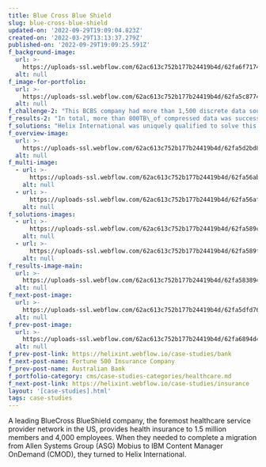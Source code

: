 ```yaml
---
title: Blue Cross Blue Shield
slug: blue-cross-blue-shield
updated-on: '2022-09-29T19:09:04.823Z'
created-on: '2022-03-29T13:13:37.279Z'
published-on: '2022-09-29T19:09:25.591Z'
f_background-image:
  url: >-
    https://uploads-ssl.webflow.com/62ac613c752b177b24419b4d/62fa6f717477c3734d23b541_bcbs-wide.jpg
  alt: null
f_image-for-portfolio:
  url: >-
    https://uploads-ssl.webflow.com/62ac613c752b177b24419b4d/62fa5c877477c39864228699_bcbs.jpg
  alt: null
f_challenge-2: "This BCBS company had more than 1,500 discrete data sources from which more than 800TB\_of data needed to be extracted. Almost all of this data was highly sensitive, meaning that offline migration hardware services with end-to-end encryption both in motion and at rest was required.\n\nAdditionally, a significant majority of the data was static records, including invoices, patient records, and case records. These records were to be very infrequently accessed and never changed, but must be kept ready for quick location and reference.\n\nAll of this data had to be made available for rapid federated search across various storage locations and formats, with support for search based on any metadata or filters. Upon locating the relevant data from potentially many different locations, the data was to be packaged up into any selected document format such as PDF, with compliant branding and legal information applied, and then served up on-demand. This would enable user and customer self-service.\n\nFinally, due to the massive amount of data and legal implications should any discrepancies, errors, or loss of data integrity occur, this BCBS\_company required a comprehensive audit trail with full chain of custody for every unit of data touched by the migration project.\n\nIn order to significantly reduce migration costs, Helix International migrated only the most recent, frequently accessed, and dynamic data to CMOD, leaving the static data in its original storage location. In order to integrate the data access within CMOD's native web-based document viewer, called IBM\_Content Navigator (ICN), Helix deployed it's proprietary RealTime\_Viewer (RTV)\_APIs, allowing for the static data to be accessed from the original location and served up in document format within the ICN\_interface."
f_results-2: "In total, more than 800TB\_of compressed data was successfully discovered, extracted, normalized, and optimized by the Helix Massive Archival Retrieval System (MARS)\_migration platform. The data was extracted from more than 1,500 discrete sources, including various archives, programs, and repositories.\n\nBy utilizing RTVs APIs to circumvent the original ECM, viewer, and APIs, Helix saved Excellus more than $5MM within the first year--a combination of savings against the licensing fee renewal of the legacy ECM and viewer, as well as reduced cloud computing and storage costs. This savings more than offset the cost of the entire migration project within the first year since contract signing, with ongoing savings forever thereafter."
f_solutions: "Helix International was uniquely qualified to solve this BCBS company's needs due to the proprietary Helix MARS migration platform. While alternative options do exist, the Helix MARS\_platform features several unique and differentiating advantages, such as the ability to extract, read, normalize, and manipulate data from archives without decompression. The platform includes 45 unique extractors for every legacy ECM commonly employed by enterprises.\n\nAdditionally, the Helix MARS\_platform features the proprietary RTV program and RESTful APIs, which allow for records data to be viewed in any format without need of migrating the data, and without need of the legacy ECM, viewer, or any of the associated licenses. This unique approach to ECM\_migrations and retirement of legacy ECM\_solutions has saved over a trillion dollars to date for more than 500 enterprises, and is one of the many reasons why Helix International is IBM's premium partner of choice for ECM, ETL,\_and ESB projects."
f_overview-image:
  url: >-
    https://uploads-ssl.webflow.com/62ac613c752b177b24419b4d/62fa5d2bd80df3b8ba86d25d_bcbs-6.jpg
  alt: null
f_multi-image:
  - url: >-
      https://uploads-ssl.webflow.com/62ac613c752b177b24419b4d/62fa56ab3b5beb3c56450307_bcbs1.jpg
    alt: null
  - url: >-
      https://uploads-ssl.webflow.com/62ac613c752b177b24419b4d/62fa56af9ad0008359b15ff5_bcbs2.jpg
    alt: null
f_solutions-images:
  - url: >-
      https://uploads-ssl.webflow.com/62ac613c752b177b24419b4d/62fa589c7477c3813a224941_Asset%204.png
    alt: null
  - url: >-
      https://uploads-ssl.webflow.com/62ac613c752b177b24419b4d/62fa589fc55f631462331d21_bcbs-5.png
    alt: null
f_results-image-main:
  url: >-
    https://uploads-ssl.webflow.com/62ac613c752b177b24419b4d/62fa5838943e1b486f174fd5_bcbs-3.png
  alt: null
f_next-post-image:
  url: >-
    https://uploads-ssl.webflow.com/62ac613c752b177b24419b4d/62fa5dfd7661e7fd0d79203d_insurance.jpg
  alt: null
f_prev-post-image:
  url: >-
    https://uploads-ssl.webflow.com/62ac613c752b177b24419b4d/62fa6894d42bad469275d083_bank.jpg
  alt: null
f_prev-post-link: https://helixint.webflow.io/case-studies/bank
f_next-post-name: Fortune 500 Insurance Company
f_prev-post-name: Australian Bank
f_portfolio-category: cms/case-studies-categories/healthcare.md
f_next-post-link: https://helixint.webflow.io/case-studies/insurance
layout: '[case-studies].html'
tags: case-studies
---
```


A leading BlueCross BlueShield company, the foremost healthcare service provider network in the US, provides health insurance to 1.5 million members and 4,000 employees. When they needed to complete a migration from Allen Systems Group (ASG) Mobius to IBM Content Manager OnDemand (CMOD), they turned to Helix International.
